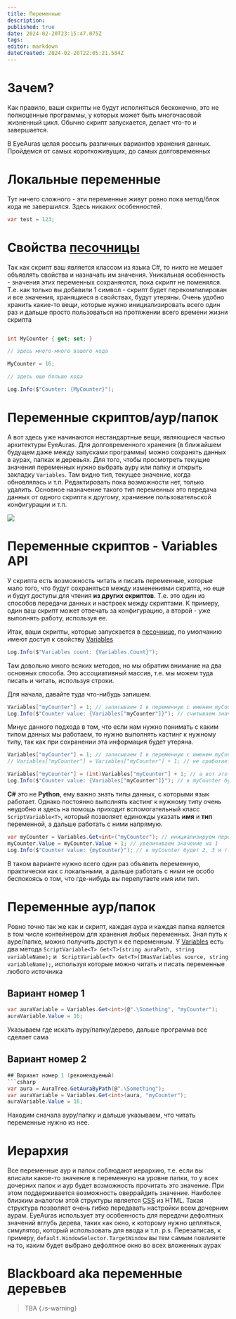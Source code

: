 ```yaml
---
title: Переменные
description: 
published: true
date: 2024-02-20T23:15:47.075Z
tags: 
editor: markdown
dateCreated: 2024-02-20T22:05:21.584Z
---
```


# Зачем?
Как правило, ваши скрипты не будут исполняться бесконечно, это не полноценные программы, у которых может быть многочасовой жизненный цикл. Обычно скрипт запускается, делает что-то и завершается. 

В EyeAuras целая россыпь различных вариантов хранения данных. Пройдемся от самых короткоживущих, до самых долговременных

# Локальные переменные
Тут ничего сложного - эти переменные живут ровно пока метод/блок кода не завершился. Здесь никаких особенностей.
```csharp
var test = 123;
```

# Свойства [песочницы](/ru/scripting/sandbox)
Так как скрипт ваш является классом из языка C#, то никто не мешает объявлять свойства и назначать им значения.
Уникальная особенность - значения этих переменных сохраняются, пока скрипт не поменялся. Т.е. как только вы добавили 1 символ - скрипт будет перекомпилирован и все значения, хранящиеся в свойствах, будут утеряны. Очень удобно хранить какие-то вещи, которые нужно инициализировать всего один раз и дальше просто пользоваться на протяжении всего времени жизни скрипта

```csharp

int MyCounter { get; set; }

// здесь много-много вашего кода

MyCounter = 16;

// здесь еще больше кода

Log.Info($"Counter: {MyCounter}");

```

# Переменные скриптов/аур/папок
А вот здесь уже начинаются нестандартные вещи, являющиеся частью архитектуры EyeAuras.
Для долговременного хранения (в ближайшем будущем даже между запусками программы) можно сохранять данных в аурах, папках и деревьях. Для того, чтобы просмотреть текущие значения переменных нужно выбрать ауру или папку и открыть закладку `Variables`. Там видно тип, текущее значение, когда обновлялась и т.п. Редактировать пока возможности нет, только удалить. 
Основное назначение такого тип переменных это передача данных от одного скрипта к другому, храниение пользовательской конфигурации и т.п. 

![](https://i.imgur.com/J9n7GkS.png)


# Переменные скриптов - Variables API
У скрипта есть возможность читать и писать переменные, которые мало того, что будут сохраняться между изменениями скрипта, но еще и будут доступы для чтения **из других скриптов**. Т.е. это один из способов передачи данных и настроек между скриптами.
К примеру, один ваш скрипт может отвечать за конфигурацию, а второй - уже выполнять работу, используя ее.

Итак, ваши скрипты, которые запускается в [песочнице](/ru/scripting/sandbox), по умолчанию имеют доступ к свойству [Variables](/ru/scripting/api/IVariablesScriptingApi) 
```csharp
Log.Info($"Variables count: {Variables.Count}");
```
Там довольно много всяких методов, но мы обратим внимание на два основных способа. Это ассоциативный массив, т.е. мы можем туда писать и читать, используя строки. 

Для начала, давайте туда что-нибудь запишем.
```csharp
Variables["myCounter"] = 1; // записываем 1 в переменную с именем myCounter
Log.Info($"Counter value: {Variables["myCounter"]}"); // считываем значение переменной myCounter, будет 1
```

Минус данного подхода в том, что если нам нужно понимать с каким типом данных мы работаем, то нужно выполнять кастинг к нужному типу, так как при сохранении эта информация будет утеряна.
```csharp
Variables["myCounter"] = 1; // записываем 1 в переменную с именем myCounter
// Variables["myCounter"] = Variables["myCounter"] + 1; // не сработает и выдаст ошибку!

Variables["myCounter"] = (int)Variables["myCounter"] + 1; // а вот это уже сработает
Log.Info($"Counter value: {Variables["myCounter"]}"); // в myCounter будет 2
```

**C#** это не **Python**, ему важно знать типы данных, с которыми язык работает. Однако постоянно выполнять кастинг к нужному типу очень неудобно и здесь на помощь приходит вспомогательный класс `ScriptVariable<T>`, который позволяет единожды указать **имя** и **тип** переменной, а дальше работать с ними напрямую.

```csharp
var myCounter = Variables.Get<int>("myCounter"); // инициализируем переменную типа int с именем myCounter
myCounter.Value = myCounter.Value + 1; // увеличиваем значение на 1
Log.Info($"Counter value: {myCounter}"); // в myCounter будет 2, 3 и т.п.
```

В таком варианте нужно всего один раз объявить переменную, практически как с локальными, а дальше работать с ними не особо беспокоясь о том, что где-нибудь вы перепутаете имя или тип.

# Переменные аур/папок
Ровно точно так же как и скрипт, каждая аура и каждая папка является в том числе контейнером для хранения любых переменных. Зная путь к ауре/папке, можно получить доступ к ее переменным. У [Variables](/ru/scripting/api/IVariablesScriptingApi) есть два метода `ScriptVariable<T> Get<T>(string auraPath, string variableName);` и ` ScriptVariable<T> Get<T>(IHasVariables source, string variableName);`, используя которые можно читать и писать переменные любого источника

## Вариант номер 1 
```csharp
var auraVariable = Variables.Get<int>(@".\Something", "myCounter");
auraVariable.Value = 16;
```
Указываем где искать ауру/папку/дерево, дальше программа все сделает сама

## Вариант номер 2
```csharp
## Вариант номер 1 (рекомендуемый)
```csharp
var aura = AuraTree.GetAuraByPath(@".\Something");
var auraVariable = Variables.Get<int>(aura, "myCounter");
auraVariable.Value = 16;
```
Находим сначала ауру/папку и дальше указываем, что читать переменные нужно из нее. 

# Иерархия
Все переменные аур и папок соблюдают иерархию, т.е. если вы вписали какое-то значение в переменную на уровне папки, то у всех дочерних папок и аур будет возможность прочитать это значение. При этом поддерживается возможность оверрайдить значение. Наиболее близким аналогом этой структуры является [CSS](https://en.wikipedia.org/wiki/CSS) из HTML. 
Такая структура позволяет очень гибко передавать настройки всем дочерним аурам. EyeAuras использует эту особенность для передачи дефолтных значений вглубь дерева, таких как окно, к которому нужно цепляться, симулятор, который использовать для ввода и т.п. 
p.s. Перезаписав, к примеру, `default.WindowSelector.TargetWindow` вы тем самым повлияете на то, каким будет выбрано дефолтное окно во всех вложенных аурах



# Blackboard aka переменные деревьев
> TBA
{.is-warning}
